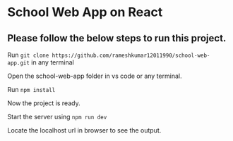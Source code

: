 # School Web App on React

## Please follow the below steps to run this project.

Run ```git clone https://github.com/rameshkumar12011990/school-web-app.git``` in any terminal

Open the school-web-app folder in vs code or any terminal.

Run ```npm install```

Now the project is ready.

Start the server using ```npm run dev```

Locate the localhost url in browser to see the output.
